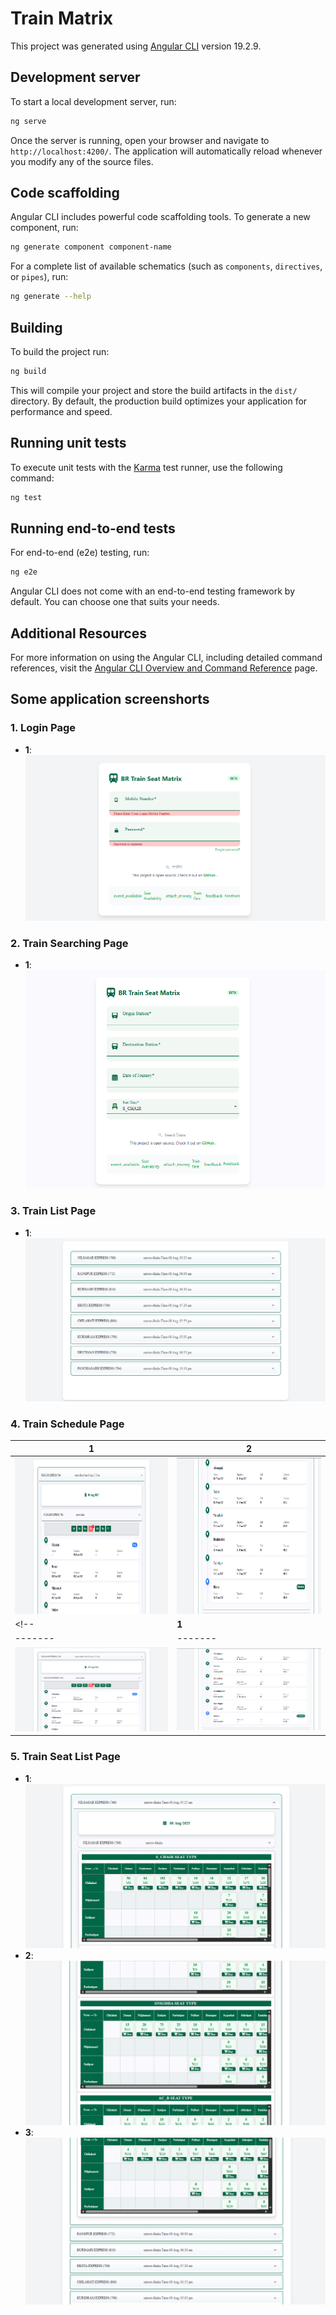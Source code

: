# Train Matrix

This project was generated using [Angular CLI](https://github.com/angular/angular-cli) version 19.2.9.

## Development server

To start a local development server, run:

```bash
ng serve
```

Once the server is running, open your browser and navigate to `http://localhost:4200/`. The application will automatically reload whenever you modify any of the source files.

## Code scaffolding

Angular CLI includes powerful code scaffolding tools. To generate a new component, run:

```bash
ng generate component component-name
```

For a complete list of available schematics (such as `components`, `directives`, or `pipes`), run:

```bash
ng generate --help
```

## Building

To build the project run:

```bash
ng build
```

This will compile your project and store the build artifacts in the `dist/` directory. By default, the production build optimizes your application for performance and speed.

## Running unit tests

To execute unit tests with the [Karma](https://karma-runner.github.io) test runner, use the following command:

```bash
ng test
```

## Running end-to-end tests

For end-to-end (e2e) testing, run:

```bash
ng e2e
```

Angular CLI does not come with an end-to-end testing framework by default. You can choose one that suits your needs.

## Additional Resources

For more information on using the Angular CLI, including detailed command references, visit the [Angular CLI Overview and Command Reference](https://angular.dev/tools/cli) page.

## Some application screenshorts
### 1. Login Page
- **1**: ![Login Page](src/assets/sc/login.png)


### 2. Train Searching Page
- **1**: ![Train Search Page](src/assets/sc/search.png)


### 3. Train List Page
- **1**: ![Train List Page](src/assets/sc/tr-search.png)


### 4. Train Schedule Page

| **1** | **2** |
|-------|-------|
| <img src="src/assets/sc/s-dt1.png" height="250"> | <img src="src/assets/sc/s-dt2.png" height="250"> |
<!-- | **1** | **2** |
|-------|-------|
| ![Train schedule Page](src/assets/sc/s-dt1.png) | ![Train schedule Page](src/assets/sc/s-dt2.png) | -->


### 5. Train Seat List Page
- **1**: ![Train Seat List Page](src/assets/sc/seat1.png)
- **2**: ![Train Seat List Page](src/assets/sc/seat2.png)
- **3**: ![Train Seat List Page](src/assets/sc/seat3.png)


